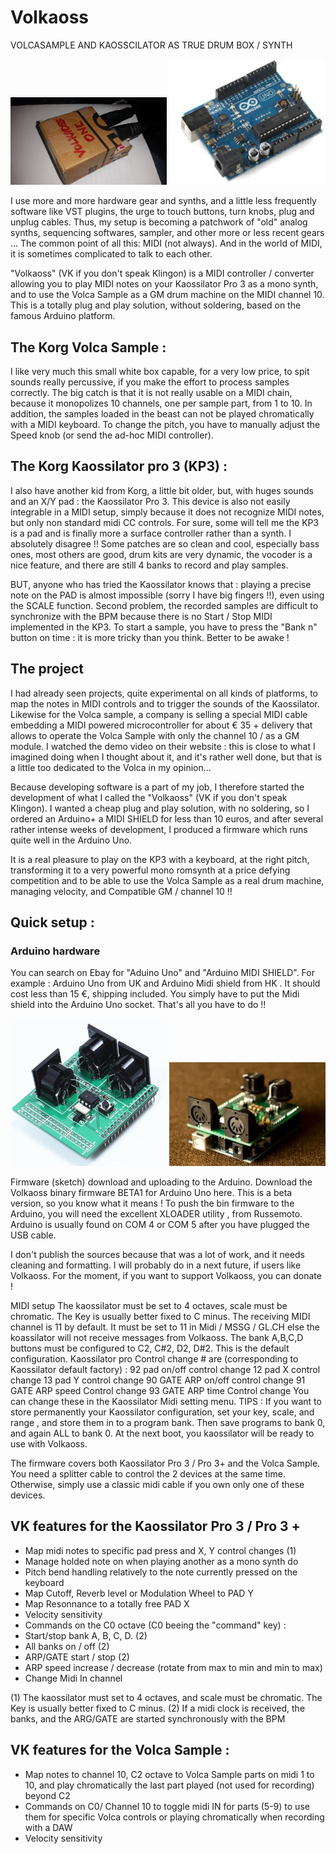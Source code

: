 # Volkaoss 
VOLCASAMPLE AND KAOSSCILATOR AS TRUE DRUM BOX / SYNTH

<img width="250" border="0" src="https://github.com/TheKikGen/Volkaoss/blob/master/doc/Volkaoss_paperbox.jpg?raw=true"  /> <img width="250" border="0" src="https://github.com/TheKikGen/Volkaoss/blob/master/doc/arduino_uno.jpg?raw=true"  />

I use more and more hardware gear and synths, and a little less frequently software like VST plugins, the urge to touch buttons, turn knobs, plug and unplug cables. Thus, my setup is becoming a patchwork of "old" analog synths, sequencing softwares, sampler, and other more or less recent gears ... 
The common point of all this: MIDI (not always). And in the world of MIDI, it is sometimes complicated to talk to each other.

"Volkaoss" (VK if you don't speak Klingon) is a MIDI controller / converter allowing you to play MIDI notes on your Kaossilator Pro 3 as a mono synth, and to use the Volca Sample as a GM drum machine on the MIDI channel 10.   This is a totally plug and play solution, without soldering, based on the famous Arduino platform.

## The Korg Volca Sample :

I like very much this small white box capable, for a very low price, to spit sounds really percussive, if you make the effort to process samples correctly. The big catch is that it is not really usable on a MIDI chain, because it monopolizes 10 channels, one per sample part, from 1 to 10.   In addition, the samples loaded in the beast can not be played chromatically with a MIDI keyboard. To change the pitch, you have to manually adjust the Speed knob (or send the ad-hoc MIDI controller).

## The Korg Kaossilator pro 3 (KP3) :
I also have another kid from Korg, a little bit older, but, with huges sounds and an X/Y pad : the Kaossilator Pro 3. This device is also not easily integrable in a MIDI setup, simply because it does not recognize MIDI notes, but only non standard midi CC controls.  For sure, some will tell me the KP3 is a pad and is finally more a surface controller rather than a synth. I absolutely disagree !! Some patches are so clean and cool, especially bass ones, most others are good, drum kits are very dynamic, the vocoder is a nice feature, and there are still 4 banks to record and play samples.

BUT, anyone who has tried the Kaossilator knows that : playing a precise note on the PAD is almost impossible (sorry I have big fingers !!), even using the SCALE function. Second problem, the recorded samples are difficult to synchronize with the BPM because there is no Start / Stop MIDI implemented in the KP3. To start a sample, you have to press the "Bank n" button on time : it is more tricky than you think. Better to be awake ! 

## The project

I had already seen projects, quite experimental on all kinds of platforms, to map the notes in MIDI controls and to trigger the sounds of the Kaossilator. Likewise for the Volca sample, a company is selling a special MIDI cable embedding a MIDI powered microcontroller for about € 35 + delivery that allows to operate the Volca Sample with only the channel 10 / as a GM module. I watched the demo video on their website : this is close to what I imagined doing when I thought about it, and it's rather well done, but that is a little too dedicated to the Volca in my opinion...

Because developing software is a part of my job, I therefore started the development of what I called the "Volkaoss" (VK if you don't speak Klingon). I wanted a cheap plug and play solution, with no soldering, so I ordered an Arduino+ a MIDI SHIELD for less than 10 euros, and after several rather intense weeks of development, I produced a firmware which runs quite well in the Arduino Uno.

It is a real pleasure to play on the KP3 with a keyboard, at the right pitch, transforming it to a very powerful mono romsynth at a price defying competition and to be able to use the Volca Sample as a real drum machine, managing velocity, and Compatible GM / channel 10 !!

## Quick setup :

### Arduino hardware
You can search on Ebay for "Aduino Uno" and "Arduino MIDI SHIELD".
For example : Arduino Uno from UK  and Arduino Midi shield from HK .
It should cost less than 15 €, shipping included.
You simply have to put the Midi shield into the Arduino Uno socket. That's all you have to do !!

<img width="250" border="0" src="https://github.com/TheKikGen/Volkaoss/blob/master/doc/midi_shield.JPG?raw=true"  /> <img width="250" border="0" src="https://github.com/TheKikGen/Volkaoss/blob/master/doc/midishield2.jpg?raw=true"  /> 

Firmware (sketch) download and uploading to the Arduino.
Download the Volkaoss binary firmware BETA1 for Arduino Uno here.  This is a beta version, so you know what it means !   To push the bin firmware to the Arduino, you will need the excellent XLOADER utility , from Russemoto.  Arduino is usually found on COM 4 or COM 5 after you have plugged the USB cable.

I don't publish the sources because that was a lot of work, and it needs cleaning and formatting. I will probably do in a next future, if users like Volkaoss. For the moment, if you want to support Volkaoss, you can donate !


MIDI setup
The kaossilator must be set to 4 octaves, scale must be chromatic. The Key is usually better fixed to C minus. The receiving MIDI channel is 11 by default. It must be set to 11 in Midi / MSSG / GL.CH else the koassilator will not receive messages from Volkaoss.  The bank A,B,C,D buttons must be configured to  C2, C#2, D2, D#2.  This is the default configuration.
Kaossilator pro Control change # are (corresponding to Kaossilator default factory) :
92  pad on/off control change
12  pad X control change
13  pad Y control change
90  GATE ARP on/off control change
91  GATE ARP speed Control change
93  GATE ARP time  Control change
You can change these in the Kaossilator Midi setting menu.
TIPS : If you want to store permanently your Kaossilator configuration,  set your key, scale, and range , and store them in to a program bank.  Then save programs to bank 0, and again ALL to bank 0. At the next boot, you kaossilator will be ready to use with Volkaoss.

The firmware covers both Kaossilator Pro 3 / Pro 3+ and the Volca Sample. You need a splitter cable to control the 2 devices at the same time. Otherwise, simply use a classic midi cable if you own only one of these devices.














## VK features for the Kaossilator Pro 3 / Pro 3 +

- Map midi notes to specific pad press and X, Y control changes (1)
- Manage holded note on when playing another as a mono synth do
- Pitch bend handling relatively to the note currently pressed on the keyboard
- Map Cutoff, Reverb level or Modulation Wheel to PAD Y 
- Map Resonnance to a totally free PAD X
- Velocity sensitivity
- Commands on the C0 octave  (C0 beeing the "command" key) :
- Start/stop bank A, B, C, D.  (2)
- All banks on / off (2)
- ARP/GATE start / stop (2)
- ARP speed increase / decrease (rotate from max to min and min to max)
- Change Midi In channel

(1) The kaossilator must set to 4 octaves, and scale must be chromatic. The Key is usually better fixed to C minus.
(2) If a midi clock is received, the banks, and the ARG/GATE are started synchronously with the BPM



## VK features for the Volca Sample :

- Map notes to channel 10, C2 octave to Volca Sample parts on midi 1 to 10, and play chromatically the last part played (not used for recording) beyond C2
- Commands on C0/ Channel 10 to toggle midi IN for parts (5-9) to use them for specific Volca controls or playing chromatically when recording with a DAW 
- Velocity sensitivity
